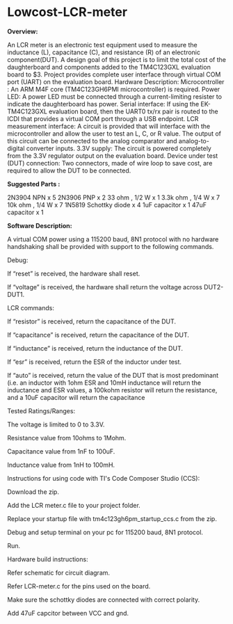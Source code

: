 # Lowcost-LCR-meter

**Overview:**

An LCR meter is an electronic test equipment used to measure the inductance (L), capacitance (C), and resistance (R) of an electronic component(DUT). A design goal of this project is to limit the total cost of the daughterboard and components added to the TM4C123GXL evaluation board to $3.
Project provides complete user interface through virtual COM port (UART) on the evaluation board.
Hardware Description:
Microcontroller : An ARM M4F core (TM4C123GH6PMI microcontroller) is required.
Power LED: A power LED must be connected through a current-limiting resister to indicate the daughterboard has power.
Serial interface: If using the EK-TM4C123GXL evaluation board, then the UART0 tx/rx pair is routed to the ICDI that provides a virtual COM port through a USB endpoint.
LCR measurement interface: A circuit is provided that will interface with the microcontroller and allow the user to test an L, C, or R value. The output of this circuit can be connected to the analog comparator and analog-to-digital converter inputs.
3.3V supply: The circuit is powered completely from the 3.3V regulator output on the evaluation board.
Device under test (DUT) connection: Two connectors, made of wire loop to save cost, are required to allow the DUT to be connected.

**Suggested Parts :**

2N3904 NPN             x 5
2N3906 PNP             x 2
33 ohm , 1/2 W         x 1
3.3k ohm , 1/4 W       x 7
10k ohm , 1/4 W        x 7
1N5819 Schottky diode  x 4
1uF capacitor          x 1
47uF capacitor         x 1

**Software Description:**

A virtual COM power using a 115200 baud, 8N1 protocol with no hardware handshaking shall be provided with support to the following commands.

Debug:

If “reset” is received, the hardware shall reset.

If “voltage” is received, the hardware shall return the voltage across DUT2-DUT1.

LCR commands:

If “resistor” is received, return the capacitance of the DUT.

If “capacitance” is received, return the capacitance of the DUT.

If “inductance” is received, return the inductance of the DUT.

If “esr” is received, return the ESR of the inductor under test.

If “auto” is received, return the value of the DUT that is most predominant (i.e. an inductor with 1ohm ESR and 10mH inductance will return the inductance and ESR values, a 100kohm resistor will return the resistance, and a 10uF capacitor will return the capacitance

Tested Ratings/Ranges:

The voltage is limited to 0 to 3.3V.

Resistance value from 10ohms to 1Mohm.

Capacitance value from 1nF to 100uF.

Inductance value from 1nH to 100mH.

Instructions for using code with TI's Code Composer Studio (CCS):

Download the zip.

Add the LCR meter.c file to your project folder.

Replace your startup file with tm4c123gh6pm_startup_ccs.c from the zip.

Debug and setup terminal on your pc for 115200 baud, 8N1 protocol.

Run.

Hardware build instructions:

Refer schematic for circuit diagram.

Refer LCR-meter.c for the pins used on the board.

Make sure the schottky diodes are connected with correct polarity.

Add 47uF capcitor between VCC and gnd.
